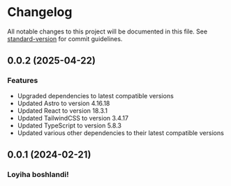 # Changelog

All notable changes to this project will be documented in this file. See [standard-version](https://github.com/conventional-changelog/standard-version) for commit guidelines.

## 0.0.2 (2025-04-22)

### Features

* Upgraded dependencies to latest compatible versions
* Updated Astro to version 4.16.18
* Updated React to version 18.3.1
* Updated TailwindCSS to version 3.4.17
* Updated TypeScript to version 5.8.3
* Updated various other dependencies to their latest compatible versions

## 0.0.1 (2024-02-21)

### Loyiha boshlandi!
